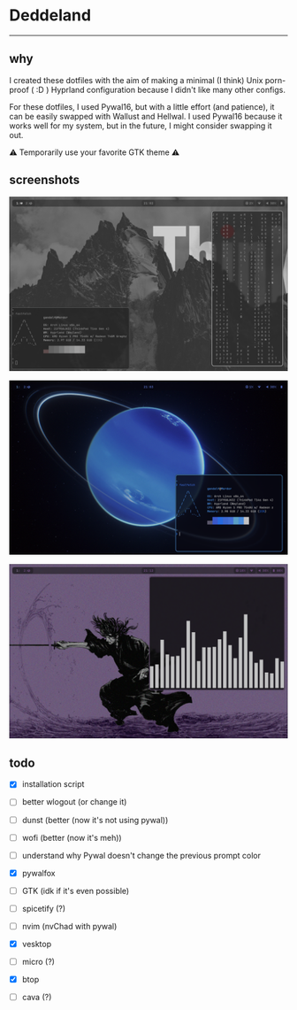 # Deddeland

---

## why

I created these dotfiles with the aim of making a minimal (I think) Unix porn-proof ( :D ) Hyprland configuration because I didn't like many other configs.

For these dotfiles, I used Pywal16, but with a little effort (and patience), it can be easily swapped with Wallust and Hellwal. I used Pywal16 because it works well for my system, but in the future, I might consider swapping it out.

⚠ Temporarily use your favorite GTK theme ⚠

## screenshots

![ops...](screenshots/img1.png)

![ops...](screenshots/img2.png)

![ops...](screenshots/img3.png)

## todo

- [x] installation script

- [ ] better wlogout (or change it)

- [ ] dunst (better (now it's not using pywal))

- [ ] wofi (better (now it's meh))

- [ ] understand why Pywal doesn't change the previous prompt color

- [x] pywalfox

- [ ] GTK (idk if it's even possible)

- [ ] spicetify (?)

- [ ] nvim (nvChad with pywal)

- [x] vesktop

- [ ] micro (?)

- [x] btop

- [ ] cava (?)
